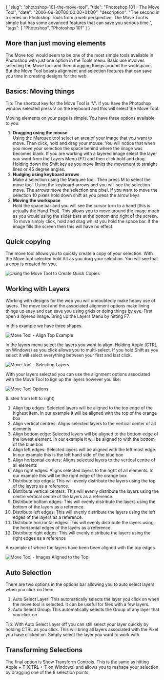 {
  "slug": "photoshop-101-the-move-tool",
  "title": "Photoshop 101 - The Move Tool",
  "date": "2006-09-30T00:00:00+01:00",
  "description": "The second in a series on Photoshop Tools from a web perspective. The Move Tool is simple but has some advanced features that can save you serious time.",
  "tags": [
    "Photoshop",
    "Photoshop 101"
  ]
}

## More than just moving elements

The Move tool would seem to be one of the most simple tools available in Photoshop with just one option in the Tools menu. Basic use involves selecting the Move tool and then dragging things around the workspace. But the Move Tool boasts alignment and selection features that can save you time in creating designs for the web.

## Basics: Moving things

Tip: The shortcut key for the Move Tool is 'V'. If you have the Photoshop window selected press V on the keyboard and this will select the Move Tool.

Moving elements on your page is simple. You have three options available to you:

1.  **Dragging using the mouse**  
    Using the Marquee tool select an area of your image that you want to move. Then click, hold and drag your mouse. You will notice that when you move your selection the space behind where the image was becomes blank. If you are working with a layered image select the layer you want from the Layers Menu (F7) and then click hold and drag. Holding down the Shift key as you move limits the movement to straight lines or 45 degree angles.
2.  **Nudging using keyboard arrows**  
    Make a selection using the Marquee tool. Then press M to select the move tool. Using the keyboard arrows and you will see the selection move. The arrows move the selection one pixel. If you want to move the selection 10 pixels hold down shift as you press the arrow keys
3.  **Moving the workspace**  
    Hold the space bar and you will see the cursor turn to a hand (this is actually the Hand Tool). This allows you to move around the image much as you would using the slider bars at the bottom and right of the screen. To move simply click, hold and drag whilst you hold the space bar. If the image fills the screen then this will have no effect. 
    
## Quick copying

The move tool allows you to quickly create a copy of your selection. With the Move tool selected hold Alt as you drag your selection. You will see that a copy is created for you. 

![Using the Move Tool to Create Quick Copies][1]

## Working with Layers

Working with designs for the web you will undoubtedly make heavy use of layers. The move tool and the associated alignment options make lining things up easy and can save you using grids or doing things by eye. First open a layered image. Bring up the Layers Menu by hitting F7.

In this example we have three shapes.

![Move Tool - Align Top Example][2]

In the layers menu select the layers you want to align. Holding Apple (CTRL on Windows) as you click allows you to multi-select. If you hold Shift as you select it will select everything between your first and last click.

![Move Tool - Selecting Layers][3]

With your layers selected you can use the alignment options associated with the Move Tool to lign up the layers however you like:

![Move Tool Options][4] 

(Listed from left to right)

1.  Align top edges: Selected layers will be aligned to the top edge of the highest item. In our example it will be aligned with the top of the orange box
2.  Align vertical centres: Aligns selected layers to the vertical center of all elements
3.  Align bottom edge: Selected layers will be aligned to the bottom edge of the lowest element. In our example it will be aligned to with the bottom of the blue box
4.  Align left edges: Selected layers will be aligned with the left most edge. In our example this is the left hand side of the blue box
5.  Align horizontal centers: Aligns selected layers to the vertical centre of all elements
6.  Align right edges: Aligns selected layers to the right of all elements. In our example this will be the right edge of the orange box
7.  Distribute top edges: This will evenly distribute the layers using the top of the layers as a reference.
8.  Distribute vertical centers: This will evenly distribute the layers using the centre vertical centre of the layers as a reference.
9.  Distribute bottom edges: This will evenly distribute the layers using the bottom of the layers as a reference.
10. Distribute left edges: This will evenly distribute the layers using the left edges of the layers as a reference.
11. Distribute horizontal edges: This will evenly distribute the layers using the horizontal edges of the layers as a reference.
12. Distribute right edges: This will evenly distribute the layers using the right edges as a reference

A example of where the layers have been been aligned with the top edges

![Move Tool - Images Aligned to the Top][5] 

## Auto Selection

There are two options in the options bar allowing you to auto select layers when you click on them

1.  Auto Select Layer: This automatically selects the layer you click on when the move tool is selected. It can be useful for files with a few layers.
2.  Auto Select Group: This automatically selects the Group of any layer that you click on.

Tip: With Auto Select Layer off you can still select your layer quickly by holding CTRL as you click. This will bring all layers associated with the Pixel you have clicked on. Simply select the layer you want to work with.

## Transforming Selections

The final option is Show Transform Controls. This is the same as hitting Apple + T (CTRL + T on Windows) and allows you to reshape your selection by dragging one of the 8 selection points.

 [1]: https://shapeshed.com/images/articles/move_tool_copy.jpg 
 [2]: https://shapeshed.com/images/articles/align_example.png 
 [3]: https://shapeshed.com/images/articles/select_layers.png 
 [4]: https://shapeshed.com/images/articles/move_tool_options.png 
 [5]: https://shapeshed.com/images/articles/align_top.png 

